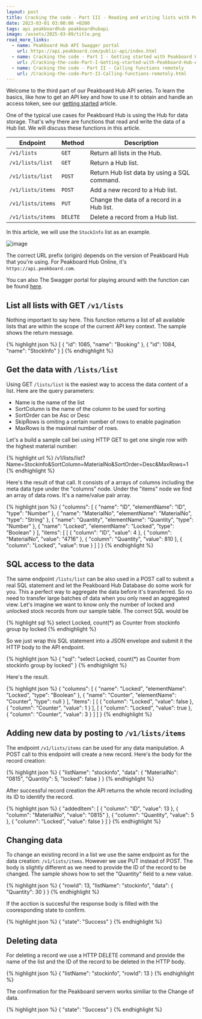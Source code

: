 ```yaml
---
layout: post
title: Cracking the code - Part III - Reading and writing lists with Peakboard Hub API
date: 2023-03-01 03:00:00 +0200
tags: api peakboardhub peakboardhubapi
image: /assets/2025-03-09/title.png
read_more_links:
  - name: Peakboard Hub API Swagger portal
    url: https://api.peakboard.com/public-api/index.html
  - name: Cracking the code - Part I - Getting started with Peakboard Hub API
    url: /Cracking-the-code-Part-I-Getting-started-with-Peakboard-Hub-API.html
  - name: Cracking the code - Part II - Calling functions remotely
    url: /Cracking-the-code-Part-II-Calling-functions-remotely.html
---
```


Welcome to the third part of our Peakboard Hub API series. To learn the basics, like how to get an API key and how to use it to obtain and handle an access token, see our [getting started](/Cracking-the-code-Part-I-Getting-started-with-Peakboard-Hub-API.html) article.

One of the typical use cases for Peakboard Hub is using the Hub for data storage. That's why there are functions that read and write the data of a Hub list. We will discuss these functions in this article.

| Endpoint          | Method   | Description                                  |
| ----------------- | -------- | -------------------------------------------- |
| `/v1/lists`       | `GET`    | Return all lists in the Hub.                 |
| `/v1/lists/list`  | `GET`    | Return a Hub list.                           |
| `/v1/lists/list`  | `POST`   | Return Hub list data by using a SQL command. |
| `/v1/lists/items` | `POST`   | Add a new record to a Hub list.              |
| `/v1/lists/items` | `PUT`    | Change the data of a record in a Hub list.   |
| `/v1/lists/items` | `DELETE` | Delete a record from a Hub list.             |

In this article, we will use the `StockInfo` list as an example.

![image](/assets/2025-03-09/010.png)

The correct URL prefix (origin) depends on the version of Peakboard Hub that you're using. For Peakboard Hub Online, it's `https://api.peakboard.com`.

You can also The Swagger portal for playing around with the function can be found [here](https://api.peakboard.com/public-api/index.html).

## List all lists with GET `/v1/lists`

Nothing important to say here. This function returns a list of all available lists that are within the scope of the current API key context.
The sample shows the return message.

{% highlight json %}
[
{
"id": 1085,
"name": "Booking"
},
{
"id": 1084,
"name": "StockInfo"
}
]
{% endhighlight %}

## Get the data with `/lists/list`

Using GET `/lists/list` is the easiest way to access the data content of a list. Here are the query parameters:

- Name is the name of the list
- SortColumn is the name of the column to be used for sorting
- SortOrder can be Asc or Desc
- SkipRows is omiting a certain number of rows to enable pagination
- MaxRows is the maximal number of rows.

Let's a build a sample call bei using HTTP GET to get one single row with the highest material number:

{% highlight url %}
/v1/lists/list?Name=Stockinfo&SortColumn=MaterialNo&SortOrder=Desc&MaxRows=1
{% endhighlight %}

Here's the result of that call. It consists of a arrays of columns including the meta data type under the "columns" node. Under the "items" node we find an array of data rows. It's a name/value pair array.

{% highlight json %}
{
"columns": [
{
"name": "ID",
"elementName": "ID",
"type": "Number"
},
{
"name": "MaterialNo",
"elementName": "MaterialNo",
"type": "String"
},
{
"name": "Quantity",
"elementName": "Quantity",
"type": "Number"
},
{
"name": "Locked",
"elementName": "Locked",
"type": "Boolean"
}
],
"items": [
[
{
"column": "ID",
"value": 4
},
{
"column": "MaterialNo",
"value": "4716"
},
{
"column": "Quantity",
"value": 810
},
{
"column": "Locked",
"value": true
}
]
]
}
{% endhighlight %}

## SQL access to the data

The same endpoint `/lists/list` can be also used in a POST call to submit a real SQL statement and let the Peakboard Hub Database do some work for you. This a perfect way to aggregate the data before it's transferred. So no need to transfer large batches of data when you only need an aggregated view. Let's imagine we want to know only the number of locked and unlocked stock records from our sample table. The correct SQL would be

{% highlight sql %}
select Locked, count(\*) as Counter from stockinfo group by locked
{% endhighlight %}

So we just wrap this SQL statement into a JSON envelope and submit it the HTTP body to the API endpoint.

{% highlight json %}
{
"sql": "select Locked, count(\*) as Counter from stockinfo group by locked"
}
{% endhighlight %}

Here's the result.

{% highlight json %}
{
"columns": [
{
"name": "Locked",
"elementName": "Locked",
"type": "Boolean"
},
{
"name": "Counter",
"elementName": "Counter",
"type": null
}
],
"items": [
[
{
"column": "Locked",
"value": false
},
{
"column": "Counter",
"value": 1
}
],
[
{
"column": "Locked",
"value": true
},
{
"column": "Counter",
"value": 3
}
]
]
}
{% endhighlight %}

## Adding new data by posting to `/v1/lists/items`

The endpoint `/v1/lists/items` can be used for any data manipulation. A POST call to this endpoint will create a new record.
Here's the body for the record creation:

{% highlight json %}
{
"listName": "stockinfo",
"data": {
"MaterialNo": "0815",
"Quantity": 5,
"locked": false
}
}
{% endhighlight %}

After successful record creation the API returns the whole record including its ID to identify the record.

{% highlight json %}
{
"addedItem": [
{
"column": "ID",
"value": 13
},
{
"column": "MaterialNo",
"value": "0815"
},
{
"column": "Quantity",
"value": 5
},
{
"column": "Locked",
"value": false
}
]
}
{% endhighlight %}

## Changing data

To change an existing record in a list we use the same endpoint as for the data creation: `/v1/lists/items`. However we use PUT instead of POST. The body is slightly different as we need to provide the ID of the record to be changed. The sample shows how to set the "Quantity" field to a new value.

{% highlight json %}
{
"rowId": 13,
"listName": "stockinfo",
"data": {
"Quantity": 30
}
}
{% endhighlight %}

If the acction is succesful the response body is filled with the cooresponding state to confirm.

{% highlight json %}
{
"state": "Success"
}
{% endhighlight %}

## Deleting data

For deleting a record we use a HTTP DELETE command and provide the name of the list and the ID of the record to be deleted in the HTTP body.

{% highlight json %}
{
"listName": "stockinfo",
"rowId": 13
}
{% endhighlight %}

The confirmation for the Peakboard servern works similiar to the Change of data.

{% highlight json %}
{
"state": "Success"
}
{% endhighlight %}
